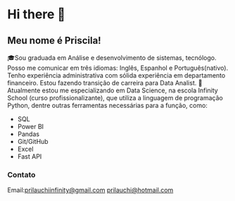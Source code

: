 # Hi there 👋

## Meu nome é Priscila!


🎓Sou graduada em Análise e desenvolvimento de sistemas, tecnólogo. Posso me comunicar em três idiomas: Inglês, Espanhol e Português(nativo).
Tenho experiência administrativa com sólida experiência em departamento financeiro. 
Estou fazendo transição de carreira para Data Analist. 
🌱Atualmente estou me especializando em Data Science, na escola Infinity School (curso profissionalizante), que utiliza a linguagem de programação Python, dentre outras ferramentas necessárias para a função, como:

- SQL
- Power BI
- Pandas
- Git/GitHub
- Excel
- Fast API

### Contato
Email:prilauchiinfinity@gmail.com 
      prilauchi@hotmail.com
       











  <!--
**prilauchi/prilauchi** is a ✨ _special_ ✨ repository because its `README.md` (this file) appears on your GitHub profile.

Here are some ideas to get you started:

- 🔭 I’m currently working on ...
- 🌱 I’m currently learning ...
- 👯 I’m looking to collaborate on ...
- 🤔 I’m looking for help with ...
- 💬 Ask me about ...
- 📫 How to reach me: ...
- 😄 Pronouns: ...
- ⚡ Fun fact: ...
-->
